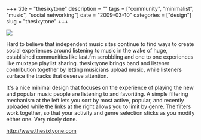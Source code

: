 +++
title = "thesixytone"
description = ""
tags = ["community", "minimalist", "music", "social networking"]
date = "2009-03-10"
categories = ["design"]
slug = "thesixytone"
+++


 

  <div id="screens-thumbs" class="clearfix">
    <div class="txt-center" id="design-submission"><a href="http://www.thesixtyone.com/"><img id='bluga-thumbnail-1528' class='bluga-thumbnail large' src='http://media.konigi.com/bluga/
wt49b6afe8d2156.jpg'/></a></div>  
  </div>   
<p>Hard to believe that independent music sites continue to find ways to create social experiences around listening to music in the wake of huge, established communities like last.fm scrobbling and one to one experiences like muxtape playlist sharing. thesixtyone brings band and listener contribution together by letting musicians upload music, while listeners surface the tracks that deserve attention. </p>
<p>It's a nice minimal design that focuses on the experience of playing the new and popular music people are listening to and favoriting. A simple filtering mechanism at the left lets you sort by most active, popular, and recently uploaded while the links at the right allows you to limit by genre. The filters work together, so that your activity and genre selection sticks as you modify either one. Very nicely done.</p>
<p><a href="http://www.thesixtyone.com/">http://www.thesixtyone.com</a></p>




